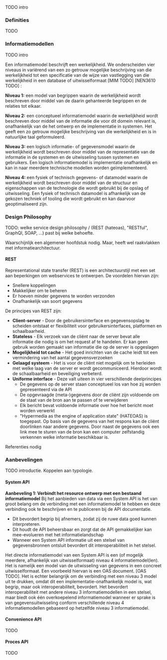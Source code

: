 TODO intro

### Definities
TODO

### Informatiemodellen

TODO intro

Een informatiemodel beschrijft een werkelijkheid. We onderscheiden vier niveaus in variërend van een zo getrouw mogelijke beschrijving van die werkelijkheid tot een specificatie van de wijze van vastlegging van die werkelijkheid in een database of uitwisselformaat [MIM TODO] [NEN3610 TODO] :

**Niveau 1:** een model van begrippen waarin de werkelijkheid wordt beschreven door middel van de daarin gehanteerde begrippen en de relaties tot elkaar.

**Niveau 2:** een conceptueel informatiemodel waarin de werkelijkheid wordt beschreven door middel van de informatie die voor dit domein relevant is, onafhankelijk van de het ontwerp en de implementatie in systemen. Het geeft een zo getrouw mogelijke beschrijving van die werkelijkheid en is in natuurlijke taal geformuleerd.

**Niveau 3:** een logisch informatie- of gegevensmodel waarin de werkelijkheid wordt beschreven door middel van de representatie van de informatie in de systemen en de uitwisseling tussen systemen en gebruikers. Een logisch informatiemodel is implementatie onafhankelijk en kan in naar meerdere technische modellen worden geïmplementeerd.

**Niveau 4:** een fysiek of technisch gegevens- of datamodel waarin de werkelijkheid wordt beschreven door middel van de structuur en eigenschappen van de technologie die wordt gebruikt bij de opslag of uitwisseling. Een fysiek of technisch datamodel is afhankelijk van de gekozen techniek of tooling die wordt gebruikt en kan daarvoor geoptimaliseerd zijn.

### Design Philosophy

TODO: welke service design philosophy / (REST (hateoas), "RESTful", GraphQl, SOAP, ...) past bij welke behoefte.

<aside class="note">
  Waarschijnlijk een algemener hoofdstuk nodig. Maar, heeft wel raakvlakken met informatiearchitectuur.
</aside>

#### REST

Representational state transfer (REST) is een architectuurstijl met een set aan beperkingen om webservices te ontwerpen. De voordelen hiervan zijn:
* Snellere koppelingen
* Makkelijker om te beheren
* Er hoeven minder gegevens te worden verzonden
* Onafhankelijk van soort gegevens

De principes van REST zijn:
* **Client-server** - Door de gebruikersinterface en gegevensopslag te scheiden ontstaat er flexibiliteit voor gebruikersinterfaces, platformen en schaalbaarheid.
* **Stateless** - Elk verzoek van de cliënt naar de server bevat alle informatie die nodig is om het request af te handelen. Er kan geen gebruik worden gemaakt van informatie die op de server is opgeslagen
* **Mogelijkheid tot cache** - Het goed inrichten van de cache leidt tot een vermindering van het aantal gegevensverzoeken
* **Gelaagd systeem** - Het is voor de cliënt niet mogelijk om te herleiden met welke laag van de server er wordt gecommuniceerd. Hierdoor wordt de schaalbaarheid en beveiliging verbeterd.
* **Uniforme interface** - Deze valt uiteen in vier verschillende deelprincipes
  * De gegevens op de server staan conceptueel los van hoe zij worden gepresenteerd via de API
  * De opgevraagde (meta-)gegevens door de cliënt zijn voldoende om de staat van de bron aan te passen of te verwijderen
  * Elk bericht bevat voldoende informatie over hoe het bericht moet worden verwerkt
  * "Hypermedia as the engine of application state" (HATEOAS) is toegepast. Op basis van de gegevens van het respons kan de cliënt doorlinken naar andere gegevens. Door naast de gegevens ook een link mee te sturen van de bron kan een computer zelfstandig verkennen welke informatie beschikbaar is.

<aside class="issue">
Referenties nodig
</aside>

### Aanbevelingen
TODO introductie. Koppelen aan typologie.

#### System API

**Aanbeveling 1: Verbindt het resource ontwerp met een bestaand informatiemodel**
Bij het aanbieden van data via een System API is het van groot belang om de verbinding met een informatiemodel te hebben en deze verbinding ook te beschrijven en te publiceren bij de API documentatie.
* Dit bevordert begrip bij afnemers, zodat zij de ruwe data goed kunnen interpreteren.
* Dit houdt de API beheersbaar en zorgt dat de API gemakkelijker kan mee-evolueren met het informatielandschap
* Wanneer een System API informatie uit een stelsel van gegevensbronnen ontsluit bevordert dit interoperabiliteit in het stelsel.

Het directe informatiemodel van een System API is een (of mogelijk meerdere, afhankelijk van uitwisselformaat) niveau 4 informatiemodel(len). Het is namelijk een model van de uitwisseling van gegevens in een concreet uitwisselformaat. Een voorbeeld hiervan is een OAS document. [OAS TODO].
Het is echter belangrijk om de verbinding met een niveau 3 model uit te drukken, omdat dit een implementatie-onafhankelijk model is, wat begrip, maar ook interoperabiliteit, bevordert. Het bevordert interoperabiliteit met andere niveau 3 informatiemodellen in een stelsel, maar biedt ook één overkoepelend informatiemodel wanneer er sprake is van gegevensuitwisseling conform verschillende niveau 4 informatiemodellen gebaseerd op hetzelfde niveau 3 informatiemodel.

#### Convenience API
TODO

#### Proces API
TODO